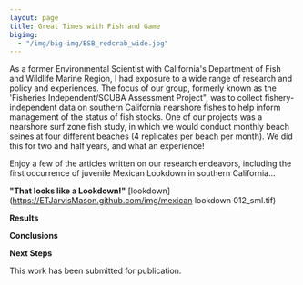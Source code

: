 ```yaml
---
layout: page
title: Great Times with Fish and Game
bigimg:
  - "/img/big-img/BSB_redcrab_wide.jpg"
---
```

As a former Environmental Scientist with California's Department of Fish and Wildlife Marine Region, I had exposure to a wide range of research and policy and experiences. The focus of our group, formerly known as the 'Fisheries Independent/SCUBA Assessment Project", was to collect fishery-independent data on southern California nearshore fishes to help inform management of the status of fish stocks. One of our projects was a nearshore surf zone fish study, in which we would conduct monthly beach seines at four different beaches (4 replicates per beach per month). We did this for two and half years, and what an experience!

Enjoy a few of the articles written on our research endeavors, including the first occurrence of juvenile Mexican Lookdown in southern California...

**"That looks like a Lookdown!"**  [lookdown](https://ETJarvisMason.github.com/img/mexican lookdown 012_sml.tif)

**Results**


**Conclusions**


**Next Steps**

This work has been submitted for publication.
